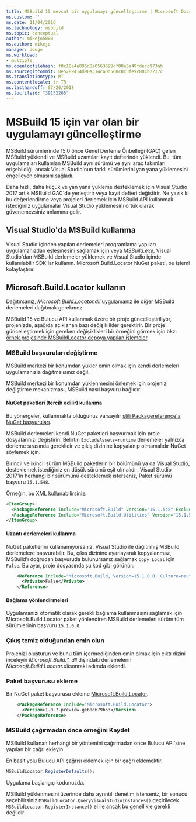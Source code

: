 ```yaml
---
title: MSBuild 15 mevcut bir uygulamayı güncelleştirme | Microsoft Docs
ms.custom: ''
ms.date: 11/04/2016
ms.technology: msbuild
ms.topic: conceptual
author: mikejo5000
ms.author: mikejo
manager: douge
ms.workload:
- multiple
ms.openlocfilehash: f0c18e4e895d8a0563699cf08e5a49fdecc973ab
ms.sourcegitcommit: 0e5289414d90a314ca0d560c0c3fe9c88cb2217c
ms.translationtype: MT
ms.contentlocale: tr-TR
ms.lasthandoff: 07/20/2018
ms.locfileid: "39152265"
---
```

# <a name="update-an-existing-application-for-msbuild-15"></a>MSBuild 15 için var olan bir uygulamayı güncelleştirme

MSBuild sürümlerinde 15.0 önce Genel Derleme Önbelleği (GAC) gelen MSBuild yüklendi ve MSBuild uzantıları kayıt defterinde yüklendi. Bu, tüm uygulamaları kullanılan MSBuild aynı sürümü ve aynı araç takımları erişebildiği, ancak Visual Studio'nun farklı sürümlerini yan yana yüklemesini engelleyen olmasını sağladı.

Daha hızlı, daha küçük ve yan yana yükleme desteklemek için Visual Studio 2017 artık MSBuild GAC'de yerleştirir veya kayıt defteri değiştirir. Ne yazık ki bu değerlendirme veya projeleri derlemek için MSBuild API kullanmak istediğiniz uygulamalar Visual Studio yüklemesini örtük olarak güvenemezsiniz anlamına gelir.

## <a name="use-msbuild-from-visual-studio"></a>Visual Studio'da MSBuild kullanma

Visual Studio içinden yapılan derlemeleri programlama yapıları uygulamanızdan eşleşmesini sağlamak için veya *MSBuild.exe*, Visual Studio'dan MSBuild derlemeler yüklemek ve Visual Studio içinde kullanılabilir SDK'lar kullanın. Microsoft.Build.Locator NuGet paketi, bu işlemi kolaylaştırır.

## <a name="use-microsoftbuildlocator"></a>Microsoft.Build.Locator kullanın

Dağıtırsanız, *Microsoft.Build.Locator.dll* uygulamanız ile diğer MSBuild derlemeleri dağıtmak gerekmez.

MSBuild 15 ve Bulucu API kullanmak üzere bir proje güncelleştiriliyor, projenizde, aşağıda açıklanan bazı değişiklikler gerektirir. Bir proje güncelleştirmek için gereken değişiklikleri bir örneğini görmek için bkz: [örnek projesinde MSBuildLocator depoya yapılan işlemeler](https://github.com/Microsoft/MSBuildLocator/commits/example-updating-to-msbuild-15).

### <a name="change-msbuild-references"></a>MSBuild başvuruları değiştirme

MSBuild merkezi bir konumdan yükler emin olmak için kendi derlemeleri uygulamanızla dağıtmalısınız değil.

MSBuild merkezi bir konumdan yüklenmesini önlemek için projenizi değiştirme mekanizması, MSBuild nasıl başvuru bağlıdır.

#### <a name="use-nuget-packages-preferred"></a>NuGet paketleri (tercih edilir) kullanma

Bu yönergeler, kullanmakta olduğunuz varsayılır [stili Packagereference'a NuGet başvuruları](https://docs.microsoft.com/en-us/nuget/consume-packages/package-references-in-project-files).

MSBuild derlemeleri kendi NuGet paketleri başvurmak için proje dosyalarınızı değiştirin. Belirtin `ExcludeAssets=runtime` derlemeler yalnızca derleme sırasında gereklidir ve çıkış dizinine kopyalanıp olmamalıdır NuGet söylemek için.

Birincil ve ikincil sürüm MSBuild paketlerin bir bölümünü ya da Visual Studio, desteklemek istediğiniz en düşük sürümü eşit olmalıdır. Visual Studio 2017'in herhangi bir sürümünü desteklemek isterseniz, Paket sürümü başvuru `15.1.548`.

Örneğin, bu XML kullanabilirsiniz:

```xml
<ItemGroup>
  <PackageReference Include="Microsoft.Build" Version="15.1.548" ExcludeAssets="runtime" />
  <PackageReference Include="Microsoft.Build.Utilities" Version="15.1.548" ExcludeAssets="runtime" />
</ItemGroup>
```

#### <a name="use-extension-assemblies"></a>Uzantı derlemeleri kullanma

NuGet paketlerini kullanamıyorsanız, Visual Studio ile dağıtılmış MSBuild derlemelere başvurabilir. Bu, çıkış dizinine ayarlayarak kopyalanmaz, MSBuild'ı doğrudan başvuruda bulunursanız sağlamak `Copy Local` için `False`. Bu ayar, proje dosyasında şu kod gibi görünür:

```xml
    <Reference Include="Microsoft.Build, Version=15.1.0.0, Culture=neutral, PublicKeyToken=b03f5f7f11d50a3a, processorArchitecture=MSIL">
      <Private>False</Private>
    </Reference>
```

#### <a name="binding-redirects"></a>Bağlama yönlendirmeleri

Uygulamanızı otomatik olarak gerekli bağlama kullanmasını sağlamak için Microsoft.Build.Locator paket yönlendiren MSBuild derlemeleri sürüm tüm sürümlerinin başvuru `15.1.0.0`.

### <a name="ensure-output-is-clean"></a>Çıkış temiz olduğundan emin olun

Projenizi oluşturun ve bunu tüm içermediğinden emin olmak için çıktı dizini inceleyin *Microsoft.Build.\*. dll* dışındaki derlemelerin *Microsoft.Build.Locator.dll*sonraki adımda eklendi.

### <a name="add-package-reference"></a>Paket başvurusu ekleme

Bir NuGet paket başvurusu ekleme [Microsoft.Build.Locator](https://www.nuget.org/packages/Microsoft.Build.Locator/).

```xml
    <PackageReference Include="Microsoft.Build.Locator">
      <Version>1.0.7-preview-ge60d679b53</Version>
    </PackageReference>
```

### <a name="register-instance-before-calling-msbuild"></a>MSBuild çağırmadan önce örneğini Kaydet

MSBuild kullanan herhangi bir yöntemini çağırmadan önce Bulucu API'sine yapılan bir çağrı ekleyin.

En basit yolu Bulucu API çağrısı eklemek için bir çağrı eklemektir.

```csharp
MSBuildLocator.RegisterDefaults();
```

Uygulama başlangıç kodunuzda.

MSBuild yüklenmesini üzerinde daha ayrıntılı denetim isterseniz, bir sonucu seçebilirsiniz `MSBuildLocator.QueryVisualStudioInstances()` geçirilecek `MSBuildLocator.RegisterInstance()` el ile ancak bu genellikle gerekli değildir.
